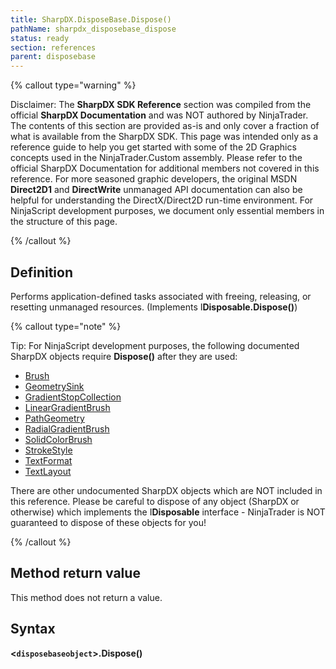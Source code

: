 ```yaml
---
title: SharpDX.DisposeBase.Dispose()
pathName: sharpdx_disposebase_dispose
status: ready
section: references
parent: disposebase
---
```


{% callout type="warning" %}

Disclaimer: The **SharpDX SDK Reference** section was compiled from the official **SharpDX Documentation** and was NOT authored by NinjaTrader. The contents of this section are provided as-is and only cover a fraction of what is available from the SharpDX SDK. This page was intended only as a reference guide to help you get started with some of the 2D Graphics concepts used in the NinjaTrader.Custom assembly. Please refer to the official SharpDX Documentation for additional members not covered in this reference. For more seasoned graphic developers, the original MSDN **Direct2D1** and **DirectWrite** unmanaged API documentation can also be helpful for understanding the DirectX/Direct2D run-time environment. For NinjaScript development purposes, we document only essential members in the structure of this page.

{% /callout %}

## Definition

Performs application-defined tasks associated with freeing, releasing, or resetting unmanaged resources. (Implements I**Disposable.Dispose()**)

{% callout type="note" %}

Tip: For NinjaScript development purposes, the following documented SharpDX objects require **Dispose()** after they are used:

* [Brush](sharpdx_direct2d1_brush)
* [GeometrySink](sharpdx_direct2d1_geometrysink.md)
* [GradientStopCollection](sharpdx_direct2d1_gradientstopcollection.md)
* [LinearGradientBrush](sharpdx_direct2d1_lineargradientbrush.md)
* [PathGeometry](sharpdx_direct2d1_pathgeometry.md)
* [RadialGradientBrush](sharpdx_direct2d1_radialgradientbrush.md)
* [SolidColorBrush](sharpdx_direct2d1_solidcolorbrush)
* [StrokeStyle](sharpdx_direct2d1_strokestyle.md)
* [TextFormat](sharpdx_directwrite_textformat)
* [TextLayout](sharpdx_directwrite_textlayout)

There are other undocumented SharpDX objects which are NOT included in this reference. Please be careful to dispose of any object (SharpDX or otherwise) which implements the I**Disposable** interface - NinjaTrader is NOT guaranteed to dispose of these objects for you!

{% /callout %}

## Method return value

This method does not return a value.

## Syntax

**<`disposebaseobject`>.Dispose()**
